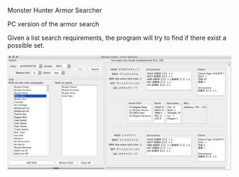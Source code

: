 Monster Hunter Armor Searcher

PC version of the armor search

Given a list search requirements, the program will try to find if there exist a possible set.

![screenshot](imgs/img.png)



